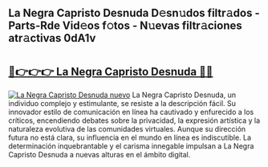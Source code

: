 ## La Negra Capristo Desnuda D𝚎sn𝚞dos filtr𝚊dos - Parts-Rde Vid𝚎os f𝚘tos - N𝚞evas filtr𝚊ciones atr𝚊ctivas 0dA1v

# <h2><a href="http://mb9d2sn.tromn.icu/?c=La+Negra+Capristo+Desnuda">🔗👉👉👉 La Negra Capristo Desnuda 🔗🔗</a></h2>

[![La Negra Capristo Desnuda nuevo](https://i.imgur.com/pEAQMta.gif)](http://mb9d2sn.tromn.icu/?c=La+Negra+Capristo+Desnuda)
La Negra Capristo Desnuda, un individuo complejo y estimulante, se resiste a la descripción fácil. Su innovador estilo de comunicación en línea ha cautivado y enfurecido a los críticos, encendiendo debates sobre la privacidad, la expresión artística y la naturaleza evolutiva de las comunidades virtuales. Aunque su dirección futura no está clara, su influencia en el mundo en línea es indiscutible. La determinación inquebrantable y el carisma innegable impulsan a La Negra Capristo Desnuda a nuevas alturas en el ámbito digital.
